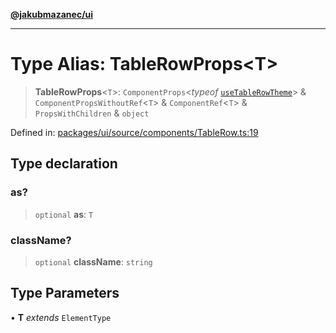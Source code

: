 [**@jakubmazanec/ui**](../README.md)

---

# Type Alias: TableRowProps\<T\>

> **TableRowProps**\<`T`\>: `ComponentProps`\<_typeof_
> [`useTableRowTheme`](../functions/useTableRowTheme.md)\> & `ComponentPropsWithoutRef`\<`T`\> &
> `ComponentRef`\<`T`\> & `PropsWithChildren` & `object`

Defined in:
[packages/ui/source/components/TableRow.ts:19](https://github.com/jakubmazanec/tools/blob/40ba1fb8bbde716fbe797d7886fffe14521e098a/packages/ui/source/components/TableRow.ts#L19)

## Type declaration

### as?

> `optional` **as**: `T`

### className?

> `optional` **className**: `string`

## Type Parameters

• **T** _extends_ `ElementType`
